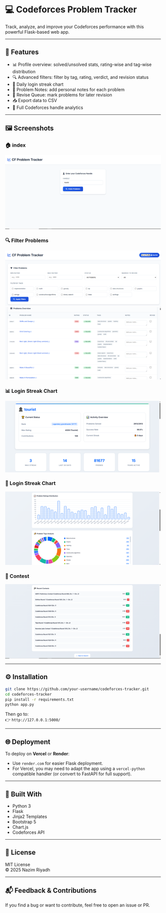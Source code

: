 # 💻 Codeforces Problem Tracker

Track, analyze, and improve your Codeforces performance with this powerful Flask-based web app.

---

## 🚀 Features

- 📊 Profile overview: solved/unsolved stats, rating-wise and tag-wise distribution
- 🔍 Advanced filters: filter by tag, rating, verdict, and revision status
- 📅 Daily login streak chart
- 📝 Problem Notes: add personal notes for each problem
- 🧠 Revise Queue: mark problems for later revision
- 📥 Export data to CSV
- 🧾 Full Codeforces handle analytics

---

## 🖼️ Screenshots

### 🏠 index
![index](screenshots/index.png)

### 🔍 Filter Problems
![Filter UI](screenshots/filter.png)
![Filter UI](screenshots/overview.png)

### 📊 Login Streak Chart
![Profile](screenshots/profile.png)


### 📅 Login Streak Chart
![Streak Chart](screenshots/chart.png)

### 📝 Contest
![Contest](screenshots/Contest.png)

---

## ⚙️ Installation

```bash
git clone https://github.com/your-username/codeforces-tracker.git
cd codeforces-tracker
pip install -r requirements.txt
python app.py
```

Then go to:  
👉 `http://127.0.0.1:5000/`

---

## 🌐 Deployment

To deploy on **Vercel** or **Render**:

- Use `render.com` for easier Flask deployment.
- For Vercel, you may need to adapt the app using a `vercel-python` compatible handler (or convert to FastAPI for full support).

---

## 🧩 Built With

- Python 3
- Flask
- Jinja2 Templates
- Bootstrap 5
- Chart.js
- Codeforces API

---

## 📄 License

MIT License  
© 2025 Nazim Riyadh

---

## 📬 Feedback & Contributions

If you find a bug or want to contribute, feel free to open an issue or PR.
